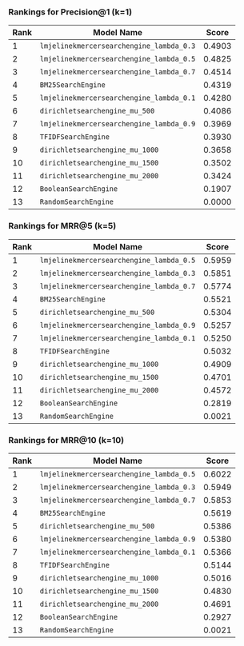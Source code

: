 ### Rankings for Precision@1 (k=1)

| Rank | Model Name | Score |
|------|-------------|--------|
| 1 | `lmjelinekmercersearchengine_lambda_0.3` | 0.4903 |
| 2 | `lmjelinekmercersearchengine_lambda_0.5` | 0.4825 |
| 3 | `lmjelinekmercersearchengine_lambda_0.7` | 0.4514 |
| 4 | `BM25SearchEngine` | 0.4319 |
| 5 | `lmjelinekmercersearchengine_lambda_0.1` | 0.4280 |
| 6 | `dirichletsearchengine_mu_500` | 0.4086 |
| 7 | `lmjelinekmercersearchengine_lambda_0.9` | 0.3969 |
| 8 | `TFIDFSearchEngine` | 0.3930 |
| 9 | `dirichletsearchengine_mu_1000` | 0.3658 |
| 10 | `dirichletsearchengine_mu_1500` | 0.3502 |
| 11 | `dirichletsearchengine_mu_2000` | 0.3424 |
| 12 | `BooleanSearchEngine` | 0.1907 |
| 13 | `RandomSearchEngine` | 0.0000 |

### Rankings for MRR@5 (k=5)

| Rank | Model Name | Score |
|------|-------------|--------|
| 1 | `lmjelinekmercersearchengine_lambda_0.5` | 0.5959 |
| 2 | `lmjelinekmercersearchengine_lambda_0.3` | 0.5851 |
| 3 | `lmjelinekmercersearchengine_lambda_0.7` | 0.5774 |
| 4 | `BM25SearchEngine` | 0.5521 |
| 5 | `dirichletsearchengine_mu_500` | 0.5304 |
| 6 | `lmjelinekmercersearchengine_lambda_0.9` | 0.5257 |
| 7 | `lmjelinekmercersearchengine_lambda_0.1` | 0.5250 |
| 8 | `TFIDFSearchEngine` | 0.5032 |
| 9 | `dirichletsearchengine_mu_1000` | 0.4909 |
| 10 | `dirichletsearchengine_mu_1500` | 0.4701 |
| 11 | `dirichletsearchengine_mu_2000` | 0.4572 |
| 12 | `BooleanSearchEngine` | 0.2819 |
| 13 | `RandomSearchEngine` | 0.0021 |

### Rankings for MRR@10 (k=10)

| Rank | Model Name | Score |
|------|-------------|--------|
| 1 | `lmjelinekmercersearchengine_lambda_0.5` | 0.6022 |
| 2 | `lmjelinekmercersearchengine_lambda_0.3` | 0.5949 |
| 3 | `lmjelinekmercersearchengine_lambda_0.7` | 0.5853 |
| 4 | `BM25SearchEngine` | 0.5619 |
| 5 | `dirichletsearchengine_mu_500` | 0.5386 |
| 6 | `lmjelinekmercersearchengine_lambda_0.9` | 0.5380 |
| 7 | `lmjelinekmercersearchengine_lambda_0.1` | 0.5366 |
| 8 | `TFIDFSearchEngine` | 0.5144 |
| 9 | `dirichletsearchengine_mu_1000` | 0.5016 |
| 10 | `dirichletsearchengine_mu_1500` | 0.4830 |
| 11 | `dirichletsearchengine_mu_2000` | 0.4691 |
| 12 | `BooleanSearchEngine` | 0.2927 |
| 13 | `RandomSearchEngine` | 0.0021 |
